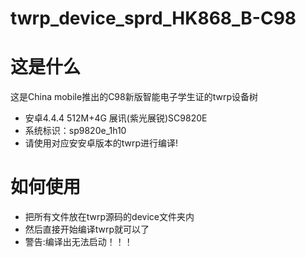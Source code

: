 # twrp_device_sprd_HK868_B-C98
# 这是什么
这是China mobile推出的C98新版智能电子学生证的twrp设备树
* 安卓4.4.4 512M+4G 展讯(紫光展锐)SC9820E
* 系统标识：sp9820e_1h10
* 请使用对应安安卓版本的twrp进行编译!
# 如何使用

  * 把所有文件放在twrp源码的device文件夹内
  *  然后直接开始编译twrp就可以了
  *  警告:编译出无法启动！！！
